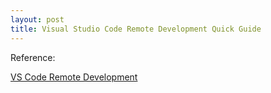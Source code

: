 ```yaml
---
layout: post
title: Visual Studio Code Remote Development Quick Guide
---
```



Reference:

[VS Code Remote Development](https://code.visualstudio.com/docs/remote/ssh)
